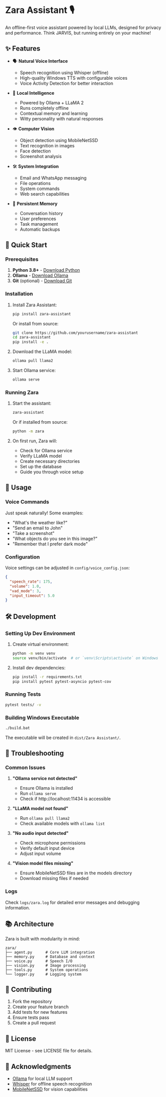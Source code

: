 # Zara Assistant 🎙️

An offline-first voice assistant powered by local LLMs, designed for privacy and performance. Think JARVIS, but running entirely on your machine!

## ✨ Features

- 🗣️ **Natural Voice Interface**
  - Speech recognition using Whisper (offline)
  - High-quality Windows TTS with configurable voices
  - Voice Activity Detection for better interaction

- 🧠 **Local Intelligence**
  - Powered by Ollama + LLaMA 2
  - Runs completely offline
  - Contextual memory and learning
  - Witty personality with natural responses

- 👁️ **Computer Vision**
  - Object detection using MobileNetSSD
  - Text recognition in images
  - Face detection
  - Screenshot analysis

- 🛠️ **System Integration**
  - Email and WhatsApp messaging
  - File operations
  - System commands
  - Web search capabilities

- 💾 **Persistent Memory**
  - Conversation history
  - User preferences
  - Task management
  - Automatic backups

## 🚀 Quick Start

### Prerequisites

1. **Python 3.8+** - [Download Python](https://www.python.org/downloads/)
2. **Ollama** - [Download Ollama](https://ollama.ai/download)
3. **Git** (optional) - [Download Git](https://git-scm.com/downloads)

### Installation

1. Install Zara Assistant:
   ```bash
   pip install zara-assistant
   ```

   Or install from source:
   ```bash
   git clone https://github.com/yourusername/zara-assistant
   cd zara-assistant
   pip install -e .
   ```

2. Download the LLaMA model:
   ```bash
   ollama pull llama2
   ```

3. Start Ollama service:
   ```bash
   ollama serve
   ```

### Running Zara

1. Start the assistant:
   ```bash
   zara-assistant
   ```
   
   Or if installed from source:
   ```bash
   python -m zara
   ```

2. On first run, Zara will:
   - Check for Ollama service
   - Verify LLaMA model
   - Create necessary directories
   - Set up the database
   - Guide you through voice setup

## 🎯 Usage

### Voice Commands

Just speak naturally! Some examples:
- "What's the weather like?"
- "Send an email to John"
- "Take a screenshot"
- "What objects do you see in this image?"
- "Remember that I prefer dark mode"

### Configuration

Voice settings can be adjusted in `config/voice_config.json`:
```json
{
  "speech_rate": 175,
  "volume": 1.0,
  "vad_mode": 3,
  "input_timeout": 5.0
}
```

## 🛠️ Development

### Setting Up Dev Environment

1. Create virtual environment:
   ```bash
   python -m venv venv
   source venv/bin/activate  # or `venv\Scripts\activate` on Windows
   ```

2. Install dev dependencies:
   ```bash
   pip install -r requirements.txt
   pip install pytest pytest-asyncio pytest-cov
   ```

### Running Tests

```bash
pytest tests/ -v
```

### Building Windows Executable

```bash
./build.bat
```

The executable will be created in `dist/Zara Assistant/`.

## 🔧 Troubleshooting

### Common Issues

1. **"Ollama service not detected"**
   - Ensure Ollama is installed
   - Run `ollama serve`
   - Check if http://localhost:11434 is accessible

2. **"LLaMA model not found"**
   - Run `ollama pull llama2`
   - Check available models with `ollama list`

3. **"No audio input detected"**
   - Check microphone permissions
   - Verify default input device
   - Adjust input volume

4. **"Vision model files missing"**
   - Ensure MobileNetSSD files are in the models directory
   - Download missing files if needed

### Logs

Check `logs/zara.log` for detailed error messages and debugging information.

## 📚 Architecture

Zara is built with modularity in mind:

```
zara/
├── agent.py      # Core LLM integration
├── memory.py     # Database and context
├── voice.py      # Speech I/O
├── vision.py     # Image processing
├── tools.py      # System operations
└── logger.py     # Logging system
```

## 🤝 Contributing

1. Fork the repository
2. Create your feature branch
3. Add tests for new features
4. Ensure tests pass
5. Create a pull request

## 📄 License

MIT License - see LICENSE file for details.

## 🙏 Acknowledgments

- [Ollama](https://ollama.ai/) for local LLM support
- [Whisper](https://github.com/openai/whisper) for offline speech recognition
- [MobileNetSSD](https://github.com/chuanqi305/MobileNet-SSD) for vision capabilities